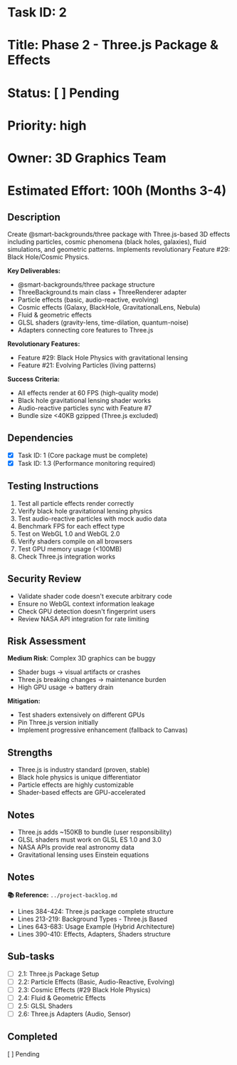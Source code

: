 # Task ID: 2
# Title: Phase 2 - Three.js Package & Effects
# Status: [ ] Pending
# Priority: high
# Owner: 3D Graphics Team
# Estimated Effort: 100h (Months 3-4)

## Description
Create @smart-backgrounds/three package with Three.js-based 3D effects including particles, cosmic phenomena (black holes, galaxies), fluid simulations, and geometric patterns. Implements revolutionary Feature #29: Black Hole/Cosmic Physics.

**Key Deliverables:**
- @smart-backgrounds/three package structure
- ThreeBackground.ts main class + ThreeRenderer adapter
- Particle effects (basic, audio-reactive, evolving)
- Cosmic effects (Galaxy, BlackHole, GravitationalLens, Nebula)
- Fluid & geometric effects
- GLSL shaders (gravity-lens, time-dilation, quantum-noise)
- Adapters connecting core features to Three.js

**Revolutionary Features:**
- Feature #29: Black Hole Physics with gravitational lensing
- Feature #21: Evolving Particles (living patterns)

**Success Criteria:**
- All effects render at 60 FPS (high-quality mode)
- Black hole gravitational lensing shader works
- Audio-reactive particles sync with Feature #7
- Bundle size <40KB gzipped (Three.js excluded)

## Dependencies
- [x] Task ID: 1 (Core package must be complete)
- [x] Task ID: 1.3 (Performance monitoring required)

## Testing Instructions
1. Test all particle effects render correctly
2. Verify black hole gravitational lensing physics
3. Test audio-reactive particles with mock audio data
4. Benchmark FPS for each effect type
5. Test on WebGL 1.0 and WebGL 2.0
6. Verify shaders compile on all browsers
7. Test GPU memory usage (<100MB)
8. Check Three.js integration works

## Security Review
- Validate shader code doesn't execute arbitrary code
- Ensure no WebGL context information leakage
- Check GPU detection doesn't fingerprint users
- Review NASA API integration for rate limiting

## Risk Assessment
**Medium Risk**: Complex 3D graphics can be buggy
- Shader bugs → visual artifacts or crashes
- Three.js breaking changes → maintenance burden
- High GPU usage → battery drain

**Mitigation:**
- Test shaders extensively on different GPUs
- Pin Three.js version initially
- Implement progressive enhancement (fallback to Canvas)

## Strengths
- Three.js is industry standard (proven, stable)
- Black hole physics is unique differentiator
- Particle effects are highly customizable
- Shader-based effects are GPU-accelerated

## Notes
- Three.js adds ~150KB to bundle (user responsibility)
- GLSL shaders must work on GLSL ES 1.0 and 3.0
- NASA APIs provide real astronomy data
- Gravitational lensing uses Einstein equations

## Notes

**📚 Reference:** `../project-backlog.md`
  - Lines 384-424: Three.js package complete structure
  - Lines 213-219: Background Types - Three.js Based
  - Lines 643-683: Usage Example (Hybrid Architecture)
  - Lines 390-410: Effects, Adapters, Shaders structure

## Sub-tasks
- [ ] 2.1: Three.js Package Setup
- [ ] 2.2: Particle Effects (Basic, Audio-Reactive, Evolving)
- [ ] 2.3: Cosmic Effects (#29 Black Hole Physics)
- [ ] 2.4: Fluid & Geometric Effects
- [ ] 2.5: GLSL Shaders
- [ ] 2.6: Three.js Adapters (Audio, Sensor)

## Completed
[ ] Pending
